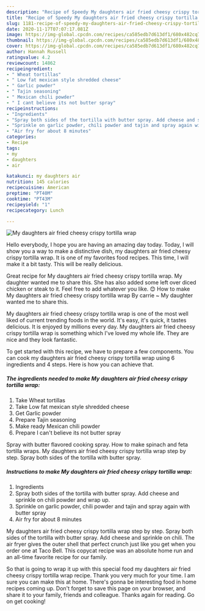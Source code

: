 ```yaml
---
description: "Recipe of Speedy My daughters air fried cheesy crispy tortilla wrap"
title: "Recipe of Speedy My daughters air fried cheesy crispy tortilla wrap"
slug: 1181-recipe-of-speedy-my-daughters-air-fried-cheesy-crispy-tortilla-wrap
date: 2020-11-17T07:07:17.081Z
image: https://img-global.cpcdn.com/recipes/ca585edb7d613df1/680x482cq70/my-daughters-air-fried-cheesy-crispy-tortilla-wrap-recipe-main-photo.jpg
thumbnail: https://img-global.cpcdn.com/recipes/ca585edb7d613df1/680x482cq70/my-daughters-air-fried-cheesy-crispy-tortilla-wrap-recipe-main-photo.jpg
cover: https://img-global.cpcdn.com/recipes/ca585edb7d613df1/680x482cq70/my-daughters-air-fried-cheesy-crispy-tortilla-wrap-recipe-main-photo.jpg
author: Hannah Russell
ratingvalue: 4.2
reviewcount: 14862
recipeingredient:
- " Wheat tortillas"
- " Low fat mexican style shredded cheese"
- " Garlic powder"
- " Tajin seasoning"
- " Mexican chili powder"
- " I cant believe its not butter spray"
recipeinstructions:
- "Ingredients"
- "Spray both sides of the tortilla with butter spray. Add cheese and sprinkle on chili powder and wrap up."
- "Sprinkle on garlic powder, chili powder and tajin and spray again with butter spray"
- "Air fry for about 8 minutes"
categories:
- Recipe
tags:
- my
- daughters
- air

katakunci: my daughters air 
nutrition: 145 calories
recipecuisine: American
preptime: "PT40M"
cooktime: "PT43M"
recipeyield: "1"
recipecategory: Lunch

---
```



![My daughters air fried cheesy crispy tortilla wrap](https://img-global.cpcdn.com/recipes/ca585edb7d613df1/680x482cq70/my-daughters-air-fried-cheesy-crispy-tortilla-wrap-recipe-main-photo.jpg)

Hello everybody, I hope you are having an amazing day today. Today, I will show you a way to make a distinctive dish, my daughters air fried cheesy crispy tortilla wrap. It is one of my favorites food recipes. This time, I will make it a bit tasty. This will be really delicious.

Great recipe for My daughters air fried cheesy crispy tortilla wrap. My daughter wanted me to share this. She has also added some left over diced chicken or steak to it. Feel free to add whatever you like. 😊 How to make My daughters air fried cheesy crispy tortilla wrap By carrie ~ My daughter wanted me to share this.

My daughters air fried cheesy crispy tortilla wrap is one of the most well liked of current trending foods in the world. It's easy, it's quick, it tastes delicious. It is enjoyed by millions every day. My daughters air fried cheesy crispy tortilla wrap is something which I've loved my whole life. They are nice and they look fantastic.


To get started with this recipe, we have to prepare a few components. You can cook my daughters air fried cheesy crispy tortilla wrap using 6 ingredients and 4 steps. Here is how you can achieve that.

<!--inarticleads1-->

##### The ingredients needed to make My daughters air fried cheesy crispy tortilla wrap:

1. Take  Wheat tortillas
1. Take  Low fat mexican style shredded cheese
1. Get  Garlic powder
1. Prepare  Tajin seasoning
1. Make ready  Mexican chili powder
1. Prepare  I can&#39;t believe its not butter spray


Spray with butter flavored cooking spray. How to make spinach and feta tortilla wraps. My daughters air fried cheesy crispy tortilla wrap step by step. Spray both sides of the tortilla with butter spray. 

<!--inarticleads2-->

##### Instructions to make My daughters air fried cheesy crispy tortilla wrap:

1. Ingredients
1. Spray both sides of the tortilla with butter spray. Add cheese and sprinkle on chili powder and wrap up.
1. Sprinkle on garlic powder, chili powder and tajin and spray again with butter spray
1. Air fry for about 8 minutes


My daughters air fried cheesy crispy tortilla wrap step by step. Spray both sides of the tortilla with butter spray. Add cheese and sprinkle on chili. The air fryer gives the outer shell that perfect crunch just like you get when you order one at Taco Bell. This copycat recipe was an absolute home run and an all-time favorite recipe for our family. 

So that is going to wrap it up with this special food my daughters air fried cheesy crispy tortilla wrap recipe. Thank you very much for your time. I am sure you can make this at home. There's gonna be interesting food in home recipes coming up. Don't forget to save this page on your browser, and share it to your family, friends and colleague. Thanks again for reading. Go on get cooking!
